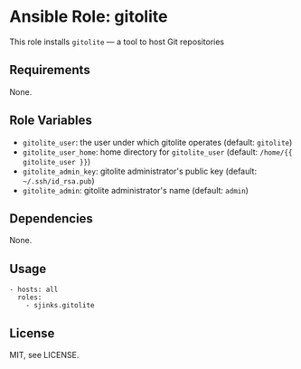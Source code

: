 # Ansible Role: gitolite

This role installs `gitolite` — a tool to host Git repositories

## Requirements

None.

## Role Variables

  * `gitolite_user`: the user under which gitolite operates (default: `gitolite`)
  * `gitolite_user_home`: home directory for `gitolite_user` (default: `/home/{{ gitolite_user }}`)
  * `gitolite_admin_key`: gitolite administrator's public key (default: `~/.ssh/id_rsa.pub`)
  * `gitolite_admin`: gitolite administrator's name (default: `admin`)

## Dependencies

None.

## Usage

```
- hosts: all
  roles:
    - sjinks.gitolite
```

## License

MIT, see LICENSE.
